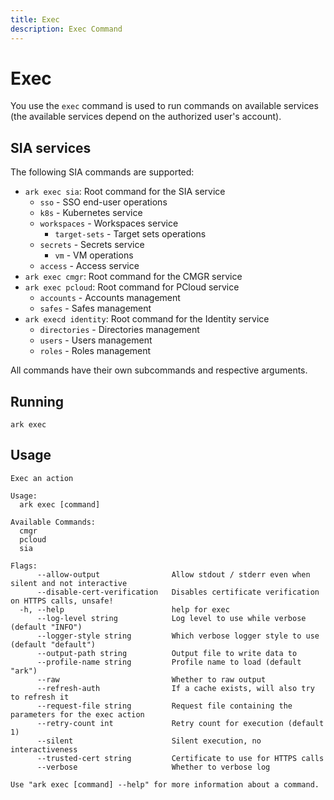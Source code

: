 ```yaml
---
title: Exec
description: Exec Command
---
```


# Exec

You use the `exec` command is used to run commands on available services (the available services depend on the authorized user's account).

## SIA services

The following SIA commands are supported:

- `ark exec sia`: Root command for the SIA service
    - `sso` - SSO end-user operations
    - `k8s` - Kubernetes service
    - `workspaces` - Workspaces service
      - `target-sets` - Target sets operations
    - `secrets` - Secrets service
      - `vm` - VM operations
    - `access` - Access service
- `ark exec cmgr`: Root command for the CMGR service
- `ark exec pcloud`: Root command for PCloud service
    - `accounts` - Accounts management
    - `safes` - Safes management
- `ark execd identity`: Root command for the Identity service
    - `directories` - Directories management
    - `users` - Users management
    - `roles` - Roles management

All commands have their own subcommands and respective arguments.

## Running
```shell linenums="0"
ark exec
```

## Usage
```shell
Exec an action

Usage:
  ark exec [command]

Available Commands:
  cmgr
  pcloud
  sia

Flags:
      --allow-output                Allow stdout / stderr even when silent and not interactive
      --disable-cert-verification   Disables certificate verification on HTTPS calls, unsafe!
  -h, --help                        help for exec
      --log-level string            Log level to use while verbose (default "INFO")
      --logger-style string         Which verbose logger style to use (default "default")
      --output-path string          Output file to write data to
      --profile-name string         Profile name to load (default "ark")
      --raw                         Whether to raw output
      --refresh-auth                If a cache exists, will also try to refresh it
      --request-file string         Request file containing the parameters for the exec action
      --retry-count int             Retry count for execution (default 1)
      --silent                      Silent execution, no interactiveness
      --trusted-cert string         Certificate to use for HTTPS calls
      --verbose                     Whether to verbose log

Use "ark exec [command] --help" for more information about a command.
```
